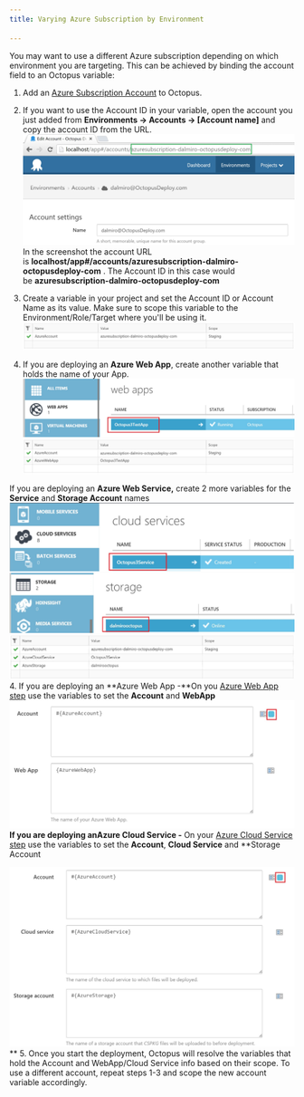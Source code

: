 ```yaml
---
title: Varying Azure Subscription by Environment

---
```



You may want to use a different Azure subscription depending on which environment you are targeting. This can be achieved by binding the account field to an Octopus variable:

1. Add an [Azure Subscription Account](/docs/key-concepts/environments/accounts/azure-subscription-account.md) to Octopus.

 1. If you want to use the Account ID in your variable, open the account you just added from **Environments -> Accounts -> [Account name]** and copy the account ID from the URL.
        ![](/docs/images/3049102/3278481.jpg "width=500")
        In the screenshot the account URL is **localhost/app#/accounts/azuresubscription-dalmiro-octopusdeploy-com** . The Account ID in this case would be **azuresubscription-dalmiro-octopusdeploy-com**
2. Create a variable in your project and set the Account ID or Account Name as its value. Make sure to scope this variable to the Environment/Role/Target where you'll be using it.
    ![](/docs/images/3049102/3278490.jpg "width=500")
3. If you are deploying an **Azure Web App**, create another variable that holds the name of your App. 
![](/docs/images/3049102/3278485.jpg "width=500")
    ![](/docs/images/3049102/3278486.jpg "width=500")

If you are deploying an **Azure Web Service,** create 2 more variables for the **Service** and **Storage Account** names
    ![](/docs/images/3049102/3278489.jpg "width=500")
    ![](/docs/images/3049102/3278494.jpg "width=500")
![](/docs/images/3049102/3278487.jpg "width=500")
4. If you are deploying an **Azure Web App -**On you [Azure Web App step](http://docs.octopusdeploy.com/display/OD/Deploying+a+package+to+an+Azure+Web+App) use the variables to set the **Account** and **WebApp**
    **![](/docs/images/3049102/3278496.jpg "width=500")**If you are deploying an**Azure Cloud Service -** On your [Azure Cloud Service step](http://docs.octopusdeploy.com/display/OD/Deploying+a+package+to+an+Azure+Cloud+Service) use the variables to set the **Account**, **Cloud Service** and **Storage Account

![](/docs/images/3049102/3278497.jpg "width=500")**
5. Once you start the deployment, Octopus will resolve the variables that hold the Account and WebApp/Cloud Service info based on their scope. To use a different account, repeat steps 1-3 and scope the new account variable accordingly.
